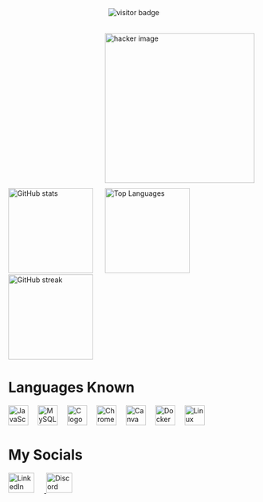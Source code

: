 
<div align="center">
  <img src="https://visitor-badge.laobi.icu/badge?page_id=F3RBU5.F3RBU5&left_text=My%20Visitors" alt="visitor badge" />
</div>

###

<img align="right" height="300" src="https://static.vecteezy.com/system/resources/previews/013/445/888/original/hacker-data-security-technology-blue-background-data-secure-theft-crime-hack-digital-tech-abstract-privacy-hi-tech-binary-code-virus-attack-data-internet-network-connection-illustration-vector.jpg" alt="hacker image" style="margin: 10px;" />

###

<div align="left">
  <img src="https://github-readme-stats.vercel.app/api?username=F3RBU5&hide_title=false&hide_rank=false&show_icons=true&include_all_commits=true&count_private=true&disable_animations=false&theme=dracula&locale=en&hide_border=false&order=1" height="170" alt="GitHub stats" style="margin-right: 20px;" />
  <img src="https://github-readme-stats.vercel.app/api/top-langs?username=F3RBU5&locale=en&hide_title=false&layout=compact&card_width=320&langs_count=5&theme=dracula&hide_border=false&order=2" height="170" alt="Top Languages" style="margin-right: 20px;" />
  <img src="https://streak-stats.demolab.com?user=F3RBU5&locale=en&mode=daily&theme=dracula&hide_border=false&border_radius=5&order=3" height="170" alt="GitHub streak" />
</div>

###

<h1 align="left">Languages Known</h1>

<div align="left">
  <img src="https://cdn.jsdelivr.net/gh/devicons/devicon/icons/javascript/javascript-original.svg" height="40" alt="JavaScript logo" style="margin-right: 15px;" />
  <img src="https://cdn.jsdelivr.net/gh/devicons/devicon/icons/mysql/mysql-original.svg" height="40" alt="MySQL logo" style="margin-right: 15px;" />
  <img src="https://cdn.jsdelivr.net/gh/devicons/devicon/icons/c/c-original.svg" height="40" alt="C logo" style="margin-right: 15px;" />
  <img src="https://cdn.jsdelivr.net/gh/devicons/devicon/icons/chrome/chrome-original.svg" height="40" alt="Chrome logo" style="margin-right: 15px;" />
  <img src="https://cdn.jsdelivr.net/gh/devicons/devicon/icons/canva/canva-original.svg" height="40" alt="Canva logo" style="margin-right: 15px;" />
  <img src="https://cdn.jsdelivr.net/gh/devicons/devicon/icons/docker/docker-original.svg" height="40" alt="Docker logo" style="margin-right: 15px;" />
  <img src="https://cdn.jsdelivr.net/gh/devicons/devicon/icons/linux/linux-original.svg" height="40" alt="Linux logo" />
</div>

###

<h1 align="left">My Socials</h1>

<div align="left">
  <a href="https://www.linkedin.com/in/F3RBU5/" target="_blank">
    <img src="https://raw.githubusercontent.com/maurodesouza/profile-readme-generator/master/src/assets/icons/social/linkedin/default.svg" width="52" height="40" alt="LinkedIn logo" style="margin-right: 20px;" />
  </a>
  <a href="https://discordapp.com/users/F3RBU5" target="_blank">
    <img src="https://raw.githubusercontent.com/maurodesouza/profile-readme-generator/master/src/assets/icons/social/discord/default.svg" width="52" height="40" alt="Discord logo" />
  </a>
</div>

###
